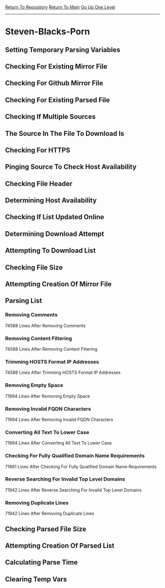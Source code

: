 [Return To Repository](https://github.com/deathbybandaid/piholeparser/)
[Return To Main](https://github.com/deathbybandaid/piholeparser/blob/master/RecentRunLogs/Mainlog.md)
[Go Up One Level](https://github.com/deathbybandaid/piholeparser/blob/master/RecentRunLogs/TopLevelScripts/30-Processing-External-Blacklists.md)
____________________________________
# Steven-Blacks-Porn
## Setting Temporary Parsing Variables
## Checking For Existing Mirror File
## Checking For Github Mirror File
## Checking For Existing Parsed File
## Checking If Multiple Sources
## The Source In The File To Download Is
## Checking For HTTPS
## Pinging Source To Check Host Availability
## Checking File Header
## Determining Host Availability
## Checking If List Updated Online
## Determining Download Attempt
## Attempting To Download List
## Checking File Size
## Attempting Creation Of Mirror File
## Parsing List
### Removing Comments
74588 Lines After Removing Comments
### Removing Content Filtering
74588 Lines After Removing Content Filtering
### Trimming HOSTS Format IP Addresses
74588 Lines After Trimming HOSTS Format IP Addresses
### Removing Empty Space
71994 Lines After Removing Empty Space
### Removing Invalid FQDN Characters
71994 Lines After Removing Invalid FQDN Characters
### Converting All Text To Lower Case
71994 Lines After Converting All Text To Lower Case
### Checking For Fully Qualified Domain Name Requirements
71981 Lines After Checking For Fully Qualified Domain Name Requirements
### Reverse Searching For Invalid Top Level Domains
71942 Lines After Reverse Searching For Invalid Top Level Domains
### Removing Duplicate Lines
71942 Lines After Removing Duplicate Lines
## Checking Parsed File Size
## Attempting Creation Of Parsed List
## Calculating Parse Time
## Clearing Temp Vars
